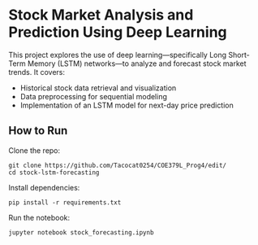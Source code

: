 <H1>Stock Market Analysis and Prediction Using Deep Learning</H1>
This project explores the use of deep learning—specifically Long Short-Term Memory (LSTM) networks—to analyze and forecast stock market trends. It covers:

- Historical stock data retrieval and visualization
- Data preprocessing for sequential modeling
- Implementation of an LSTM model for next-day price prediction

<H2>How to Run</H2>

Clone the repo:
```
git clone https://github.com/Tacocat0254/COE379L_Prog4/edit/
cd stock-lstm-forecasting
```

Install dependencies:
```
pip install -r requirements.txt
```
Run the notebook:
```
jupyter notebook stock_forecasting.ipynb
```
